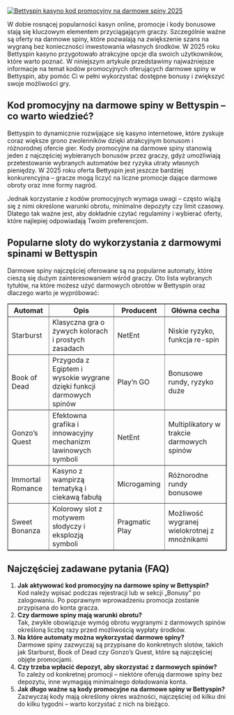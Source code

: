 [![Bettyspin kasyno kod promocyjny na darmowe spiny 2025](https://123-caf.pages.dev/gitsignup.png)](https://vrmoo.ru/Bt82HjjY)

<div>   <p>W dobie rosnącej popularności kasyn online, promocje i kody bonusowe stają się kluczowym elementem przyciągającym graczy. Szczególnie ważne są oferty na darmowe spiny, które pozwalają na zwiększenie szans na wygraną bez konieczności inwestowania własnych środków. W 2025 roku Bettyspin kasyno przygotowało atrakcyjne opcje dla swoich użytkowników, które warto poznać. W niniejszym artykule przedstawimy najważniejsze informacje na temat kodów promocyjnych oferujących darmowe spiny w Bettyspin, aby pomóc Ci w pełni wykorzystać dostępne bonusy i zwiększyć swoje możliwości gry.</p>   <h2>Kod promocyjny na darmowe spiny w Bettyspin – co warto wiedzieć?</h2>   <p>Bettyspin to dynamicznie rozwijające się kasyno internetowe, które zyskuje coraz większe grono zwolenników dzięki atrakcyjnym bonusom i różnorodnej ofercie gier. Kody promocyjne na darmowe spiny stanowią jeden z najczęściej wybieranych bonusów przez graczy, gdyż umożliwiają przetestowanie wybranych automatów bez ryzyka utraty własnych pieniędzy. W 2025 roku oferta Bettyspin jest jeszcze bardziej konkurencyjna – gracze mogą liczyć na liczne promocje dające darmowe obroty oraz inne formy nagród.</p>   <p>Jednak korzystanie z kodów promocyjnych wymaga uwagi – często wiążą się z nimi określone warunki obrotu, minimalne depozyty czy limit czasowy. Dlatego tak ważne jest, aby dokładnie czytać regulaminy i wybierać oferty, które najlepiej odpowiadają Twoim preferencjom.</p>   <h2>Popularne sloty do wykorzystania z darmowymi spinami w Bettyspin</h2>   <p>Darmowe spiny najczęściej oferowane są na popularne automaty, które cieszą się dużym zainteresowaniem wśród graczy. Oto lista wybranych tytułów, na które możesz użyć darmowych obrotów w Bettyspin oraz dlaczego warto je wypróbować:</p>    <table border="1" cellspacing="0" cellpadding="8">     <thead>       <tr>         <th>Automat</th>         <th>Opis</th>         <th>Producent</th>         <th>Główna cecha</th>       </tr>     </thead>     <tbody>       <tr>         <td>Starburst</td>         <td>Klasyczna gra o żywych kolorach i prostych zasadach</td>         <td>NetEnt</td>         <td>Niskie ryzyko, funkcja re-spin</td>       </tr>       <tr>         <td>Book of Dead</td>         <td>Przygoda z Egiptem i wysokie wygrane dzięki funkcji darmowych spinów</td>         <td>Play’n GO</td>         <td>Bonusowe rundy, ryzyko duże</td>       </tr>       <tr>         <td>Gonzo’s Quest</td>         <td>Efektowna grafika i innowacyjny mechanizm lawinowych symboli</td>         <td>NetEnt</td>         <td>Multiplikatory w trakcie darmowych spinów</td>       </tr>       <tr>         <td>Immortal Romance</td>         <td>Kasyno z wampirzą tematyką i ciekawą fabułą</td>         <td>Microgaming</td>         <td>Różnorodne rundy bonusowe</td>       </tr>       <tr>         <td>Sweet Bonanza</td>         <td>Kolorowy slot z motywem słodyczy i eksplozją symboli</td>         <td>Pragmatic Play</td>         <td>Możliwość wygranej wielokrotnej z mnożnikami</td>       </tr>     </tbody>   </table>    <h2>Najczęściej zadawane pytania (FAQ)</h2>   <ol>     <li><strong>Jak aktywować kod promocyjny na darmowe spiny w Bettyspin?</strong><br> Kod należy wpisać podczas rejestracji lub w sekcji „Bonusy” po zalogowaniu. Po poprawnym wprowadzeniu promocja zostanie przypisana do konta gracza.</li>     <li><strong>Czy darmowe spiny mają warunki obrotu?</strong><br> Tak, zwykle obowiązuje wymóg obrotu wygranymi z darmowych spinów określoną liczbę razy przed możliwością wypłaty środków.</li>     <li><strong>Na które automaty można wykorzystać darmowe spiny?</strong><br> Darmowe spiny zazwyczaj są przypisane do konkretnych slotów, takich jak Starburst, Book of Dead czy Gonzo’s Quest, które są najczęściej objęte promocjami.</li>     <li><strong>Czy trzeba wpłacić depozyt, aby skorzystać z darmowych spinów?</strong><br> To zależy od konkretnej promocji – niektóre oferują darmowe spiny bez depozytu, inne wymagają minimalnego doładowania konta.</li>     <li><strong>Jak długo ważne są kody promocyjne na darmowe spiny w Bettyspin?</strong><br> Zazwyczaj kody mają określony okres ważności, najczęściej od kilku dni do kilku tygodni – warto korzystać z nich na bieżąco.</li>   </ol>   </div>